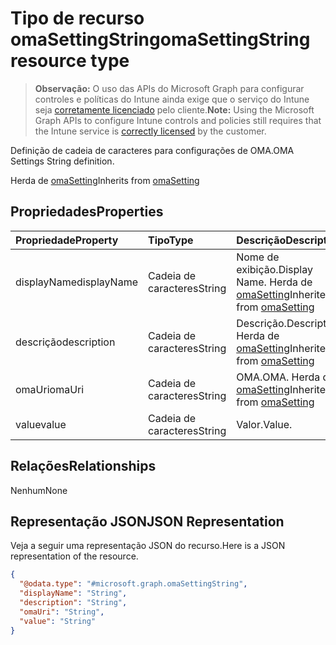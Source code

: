 # <a name="omasettingstring-resource-type"></a><span data-ttu-id="b5536-101">Tipo de recurso omaSettingString</span><span class="sxs-lookup"><span data-stu-id="b5536-101">omaSettingString resource type</span></span>

> <span data-ttu-id="b5536-102">**Observação:** O uso das APIs do Microsoft Graph para configurar controles e políticas do Intune ainda exige que o serviço do Intune seja [corretamente licenciado](https://go.microsoft.com/fwlink/?linkid=839381) pelo cliente.</span><span class="sxs-lookup"><span data-stu-id="b5536-102">**Note:** Using the Microsoft Graph APIs to configure Intune controls and policies still requires that the Intune service is [correctly licensed](https://go.microsoft.com/fwlink/?linkid=839381) by the customer.</span></span>

<span data-ttu-id="b5536-103">Definição de cadeia de caracteres para configurações de OMA.</span><span class="sxs-lookup"><span data-stu-id="b5536-103">OMA Settings String definition.</span></span>

<span data-ttu-id="b5536-104">Herda de [omaSetting](../resources/intune_deviceconfig_omasetting.md)</span><span class="sxs-lookup"><span data-stu-id="b5536-104">Inherits from [omaSetting](../resources/intune_deviceconfig_omasetting.md)</span></span>

## <a name="properties"></a><span data-ttu-id="b5536-105">Propriedades</span><span class="sxs-lookup"><span data-stu-id="b5536-105">Properties</span></span>
|<span data-ttu-id="b5536-106">Propriedade</span><span class="sxs-lookup"><span data-stu-id="b5536-106">Property</span></span>|<span data-ttu-id="b5536-107">Tipo</span><span class="sxs-lookup"><span data-stu-id="b5536-107">Type</span></span>|<span data-ttu-id="b5536-108">Descrição</span><span class="sxs-lookup"><span data-stu-id="b5536-108">Description</span></span>|
|:---|:---|:---|
|<span data-ttu-id="b5536-109">displayName</span><span class="sxs-lookup"><span data-stu-id="b5536-109">displayName</span></span>|<span data-ttu-id="b5536-110">Cadeia de caracteres</span><span class="sxs-lookup"><span data-stu-id="b5536-110">String</span></span>|<span data-ttu-id="b5536-111">Nome de exibição.</span><span class="sxs-lookup"><span data-stu-id="b5536-111">Display Name.</span></span> <span data-ttu-id="b5536-112">Herda de [omaSetting](../resources/intune_deviceconfig_omasetting.md)</span><span class="sxs-lookup"><span data-stu-id="b5536-112">Inherited from [omaSetting](../resources/intune_deviceconfig_omasetting.md)</span></span>|
|<span data-ttu-id="b5536-113">descrição</span><span class="sxs-lookup"><span data-stu-id="b5536-113">description</span></span>|<span data-ttu-id="b5536-114">Cadeia de caracteres</span><span class="sxs-lookup"><span data-stu-id="b5536-114">String</span></span>|<span data-ttu-id="b5536-115">Descrição.</span><span class="sxs-lookup"><span data-stu-id="b5536-115">Description.</span></span> <span data-ttu-id="b5536-116">Herda de [omaSetting](../resources/intune_deviceconfig_omasetting.md)</span><span class="sxs-lookup"><span data-stu-id="b5536-116">Inherited from [omaSetting](../resources/intune_deviceconfig_omasetting.md)</span></span>|
|<span data-ttu-id="b5536-117">omaUri</span><span class="sxs-lookup"><span data-stu-id="b5536-117">omaUri</span></span>|<span data-ttu-id="b5536-118">Cadeia de caracteres</span><span class="sxs-lookup"><span data-stu-id="b5536-118">String</span></span>|<span data-ttu-id="b5536-119">OMA.</span><span class="sxs-lookup"><span data-stu-id="b5536-119">OMA.</span></span> <span data-ttu-id="b5536-120">Herda de [omaSetting](../resources/intune_deviceconfig_omasetting.md)</span><span class="sxs-lookup"><span data-stu-id="b5536-120">Inherited from [omaSetting](../resources/intune_deviceconfig_omasetting.md)</span></span>|
|<span data-ttu-id="b5536-121">value</span><span class="sxs-lookup"><span data-stu-id="b5536-121">value</span></span>|<span data-ttu-id="b5536-122">Cadeia de caracteres</span><span class="sxs-lookup"><span data-stu-id="b5536-122">String</span></span>|<span data-ttu-id="b5536-123">Valor.</span><span class="sxs-lookup"><span data-stu-id="b5536-123">Value.</span></span>|

## <a name="relationships"></a><span data-ttu-id="b5536-124">Relações</span><span class="sxs-lookup"><span data-stu-id="b5536-124">Relationships</span></span>
<span data-ttu-id="b5536-125">Nenhum</span><span class="sxs-lookup"><span data-stu-id="b5536-125">None</span></span>
## <a name="json-representation"></a><span data-ttu-id="b5536-126">Representação JSON</span><span class="sxs-lookup"><span data-stu-id="b5536-126">JSON Representation</span></span>
<span data-ttu-id="b5536-127">Veja a seguir uma representação JSON do recurso.</span><span class="sxs-lookup"><span data-stu-id="b5536-127">Here is a JSON representation of the resource.</span></span>
<!-- {
  "blockType": "resource",
  "@odata.type": "microsoft.graph.omaSettingString"
}
-->
``` json
{
  "@odata.type": "#microsoft.graph.omaSettingString",
  "displayName": "String",
  "description": "String",
  "omaUri": "String",
  "value": "String"
}
```



